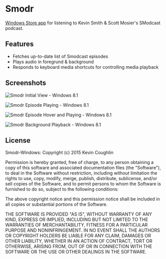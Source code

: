 # Smodr

[Windows Store app](http://apps.microsoft.com/windows/en-us/app/smodr/ba5f0a9b-a2e3-470d-97da-d441dbb1e01c) for listening to Kevin Smith & Scott Mosier's SModcast podcast.

## Features

* Fetches up-to-date list of Smodcast episodes
* Plays audio in foregrund & background
* Responds to keyboard media shortcuts for controlling media playback

## Screenshots

![Smodr Initial View - Windows 8.1](http://wscont1.apps.microsoft.com/winstore/1x/74fffcdd-0411-4a62-baeb-6586613ce35c/Screenshot.301331.1000000.jpg)

![Smodr Episode Playing - Windows 8.1](http://wscont2.apps.microsoft.com/winstore/1x/74fffcdd-0411-4a62-baeb-6586613ce35c/Screenshot.301331.1000001.jpg)

![Smodr Episode Hover and Playing - Windows 8.1](http://wscont1.apps.microsoft.com/winstore/1x/74fffcdd-0411-4a62-baeb-6586613ce35c/Screenshot.301331.1000002.jpg)

![Smodr Background Playback - Windows 8.1](http://wscont2.apps.microsoft.com/winstore/1x/74fffcdd-0411-4a62-baeb-6586613ce35c/Screenshot.301331.1000003.jpg)

## License

Smodr-Windows: Copyright (c) 2015 Kevin Coughlin

Permission is hereby granted, free of charge, to any person obtaining
a copy of this software and associated documentation files (the
"Software"), to deal in the Software without restriction, including
without limitation the rights to use, copy, modify, merge, publish,
distribute, sublicense, and/or sell copies of the Software, and to
permit persons to whom the Software is furnished to do so, subject to
the following conditions:

The above copyright notice and this permission notice shall be
included in all copies or substantial portions of the Software.

THE SOFTWARE IS PROVIDED "AS IS", WITHOUT WARRANTY OF ANY KIND,
EXPRESS OR IMPLIED, INCLUDING BUT NOT LIMITED TO THE WARRANTIES OF
MERCHANTABILITY, FITNESS FOR A PARTICULAR PURPOSE AND
NONINFRINGEMENT. IN NO EVENT SHALL THE AUTHORS OR COPYRIGHT HOLDERS BE
LIABLE FOR ANY CLAIM, DAMAGES OR OTHER LIABILITY, WHETHER IN AN ACTION
OF CONTRACT, TORT OR OTHERWISE, ARISING FROM, OUT OF OR IN CONNECTION
WITH THE SOFTWARE OR THE USE OR OTHER DEALINGS IN THE SOFTWARE.

